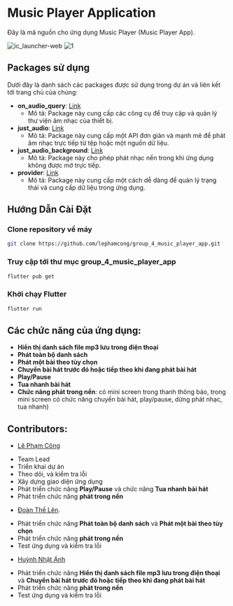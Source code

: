 # Music Player Application
Đây là mã nguồn cho ứng dụng Music Player (Music Player App).

![ic_launcher-web](https://github.com/lephamcong/group_4_music_player_app/assets/80463984/fd596e17-7a2c-4106-ad67-94dedee49ed5)
![1](https://github.com/lephamcong/group_4_music_player_app/assets/80463984/37ba4dd8-0a61-448d-9c6a-a9208bb83d1c)

## Packages sử dụng

Dưới đây là danh sách các packages được sử dụng trong dự án và liên kết tới trang chủ của chúng:

- **on_audio_query**: [Link](https://pub.dev/packages/on_audio_query)
  - Mô tả: Package này cung cấp các công cụ để truy cập và quản lý thư viện âm nhạc của thiết bị.
- **just_audio**: [Link](https://pub.dev/packages/just_audio)
  - Mô tả: Package này cung cấp một API đơn giản và mạnh mẽ để phát âm nhạc trực tiếp từ tệp hoặc một nguồn dữ liệu.
- **just_audio_background**: [Link](https://pub.dev/packages/just_audio_background)
  - Mô tả: Package này cho phép phát nhạc nền trong khi ứng dụng không được mở trực tiếp.
- **provider**: [Link](https://pub.dev/packages/provider)
  - Mô tả: Package này cung cấp một cách dễ dàng để quản lý trạng thái và cung cấp dữ liệu trong ứng dụng.

## Hướng Dẫn Cài Đặt

### Clone repository về máy
```bash
git clone https://github.com/lephamcong/group_4_music_player_app.git
```
### Truy cập tới thư mục group_4_music_player_app
```bash
flutter pub get
```
### Khởi chạy Flutter
``` bash
flutter run
```
## Các chức năng của ứng dụng:
- **Hiển thị danh sách file mp3 lưu trong điện thoại**
- **Phát toàn bộ danh sách**
- **Phát một bài theo tùy chọn**
- **Chuyển bài hát trước đó hoặc tiếp theo khi đang phát bài hát**
- **Play/Pause**
- **Tua nhanh bài hát**
- **Chức năng phát trong nền**: có mini screen trong thanh thông báo, trong mini screen có chức năng chuyển bài hát, play/pause, dừng phát nhạc, tua nhanh)

## Contributors:
- [Lê Phạm Công ](https://github.com/lephamcong)
+ Team Lead
+ Triển khai dự án
+ Theo dõi, và kiểm tra lỗi
+ Xây dựng giao diện ứng dụng
+ Phát triển chức năng **Play/Pause** và chức năng **Tua nhanh bài hát**
+ Phát triển chức năng **phát trong nền**
- [Đoàn Thế Lên](https://github.com/l-e-n-doan).
+ Phát triển chức năng **Phát toàn bộ danh sách** và **Phát một bài theo tùy chọn**
+ Phát triển chức năng **phát trong nền**
+ Test ứng dụng và kiểm tra lỗi 
- [Huỳnh Nhật Ánh](https://github.com/hnanh99)
+ Phát triển chức năng **Hiển thị danh sách file mp3 lưu trong điện thoại** và **Chuyển bài hát trước đó hoặc tiếp theo khi đang phát bài hát**
+ Phát triển chức năng **phát trong nền**
+ Test ứng dụng và kiểm tra lỗi

